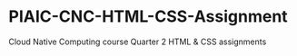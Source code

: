 # PIAIC-CNC-HTML-CSS-Assignment
Cloud Native Computing course Quarter 2  HTML &amp; CSS assignments
